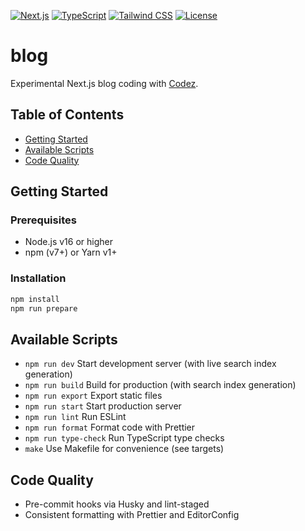 [![Next.js](https://img.shields.io/npm/v/next?label=Next.js&logo=nextdotjs&logoColor=white&color=black)](https://nextjs.org/) [![TypeScript](https://img.shields.io/npm/v/typescript?label=TypeScript&logo=typescript&logoColor=white&color=blue)](https://www.typescriptlang.org/) [![Tailwind CSS](https://img.shields.io/npm/v/tailwindcss?label=Tailwind%20CSS&logo=tailwind-css&logoColor=white&color=06B6D4)](https://tailwindcss.com/) [![License](https://img.shields.io/github/license/YiweiShen/blog)](LICENSE)

# blog
Experimental Next.js blog coding with [Codez](https://github.com/YiweiShen/codez).

## Table of Contents
- [Getting Started](#getting-started)
- [Available Scripts](#available-scripts)
- [Code Quality](#code-quality)

## Getting Started

### Prerequisites
- Node.js v16 or higher
- npm (v7+) or Yarn v1+

### Installation
```bash
npm install
npm run prepare
```

## Available Scripts
- `npm run dev`         Start development server (with live search index generation)
- `npm run build`       Build for production (with search index generation)
- `npm run export`      Export static files
- `npm run start`       Start production server
- `npm run lint`        Run ESLint
- `npm run format`      Format code with Prettier
- `npm run type-check`  Run TypeScript type checks
- `make`               Use Makefile for convenience (see targets)

## Code Quality
- Pre-commit hooks via Husky and lint-staged
- Consistent formatting with Prettier and EditorConfig
